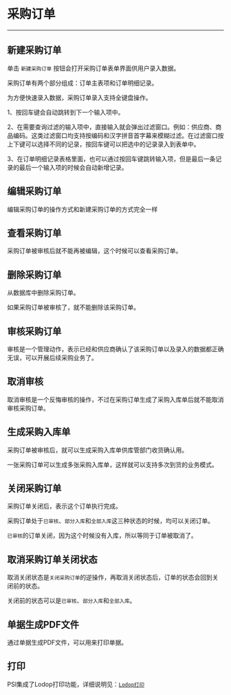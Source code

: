 # 采购订单

---

## 新建采购订单

单击 `新建采购订单` 按钮会打开采购订单表单界面供用户录入数据。

采购订单有两个部分组成：订单主表项和订单明细记录。

为方便快速录入数据，采购订单录入支持全键盘操作。

1、按回车键会自动跳转到下一个输入项中。

2、在需要查询过滤的输入项中，直接输入就会弹出过滤窗口。例如：供应商、商品编码。这类过滤窗口均支持按编码和汉字拼音首字幕来模糊过滤。在过滤窗口按上下键可以选择不同的记录，按回车键可以把选中的记录录入到表单中。

3、在订单明细记录表格里面，也可以通过按回车键跳转输入项，但是最后一条记录的最后一个输入项的时候会自动新增记录。

## 编辑采购订单

编辑采购订单的操作方式和新建采购订单的方式完全一样

## 查看采购订单

采购订单被审核后就不能再被编辑，这个时候可以查看采购订单。

## 删除采购订单

从数据库中删除采购订单。

如果采购订单被审核了，就不能删除该采购订单。

## 审核采购订单

审核是一个管理动作，表示已经和供应商确认了该采购订单以及录入的数据都正确无误，可以开展后续采购业务了。

## 取消审核

取消审核是一个反悔审核的操作，不过在采购订单生成了采购入库单后就不能取消审核采购订单。

## 生成采购入库单

采购订单被审核后，就可以生成采购入库单供库管部门收货确认用。

一张采购订单可以生成多张采购入库单，这样就可以支持多次到货的业务模式。

## 关闭采购订单

采购订单关闭后，表示这个订单执行完成。

采购订单处于`已审核`、`部分入库`和`全部入库`这三种状态的时候，均可以关闭订单。

`已审核`的订单关闭，因为这个时候没有入库，所以等同于订单被取消了。

## 取消采购订单关闭状态

取消关闭状态是`关闭采购订单`的逆操作，再取消关闭状态后，订单的状态会回到关闭前的状态。

关闭前的状态可以是`已审核`、`部分入库`和`全部入库`。

## 单据生成PDF文件

通过单据生成PDF文件，可以用来打印单据。

## 打印

PSI集成了Lodop打印功能，详细说明见：[`Lodop打印`](07.md)